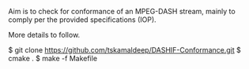 Aim is to check for conformance of an MPEG-DASH stream, mainly to comply per the provided specifications (IOP).

More details to follow.

$ git clone https://github.com/tskamaldeep/DASHIF-Conformance.git
$ cmake .
$ make -f Makefile
